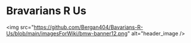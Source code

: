 # Bravarians R Us

<img src="https://github.com/Bergan404/Bavarians-R-Us/blob/main/imagesForWiki/bmw-banner12.png" alt="header_image />
